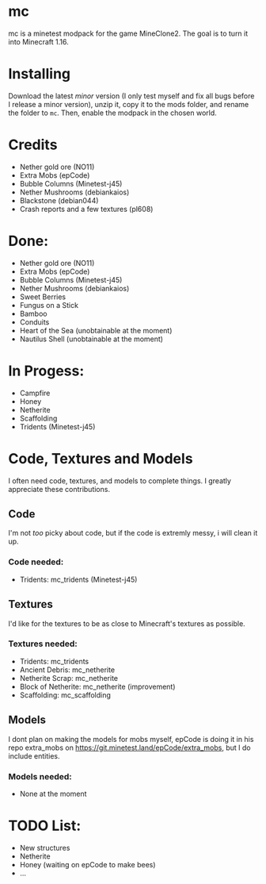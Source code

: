 # mc
mc is a minetest modpack for the game MineClone2. The goal is to turn it into Minecraft 1.16.

# Installing
Download the latest *minor* version (I only test myself and fix all bugs before I release a minor version), unzip it, copy it to the mods folder, and rename the folder to ```mc```. Then, enable the modpack in the chosen world.

# Credits

* Nether gold ore (NO11)
* Extra Mobs (epCode)
* Bubble Columns (Minetest-j45)
* Nether Mushrooms (debiankaios)
* Blackstone (debian044)
* Crash reports and a few textures (pl608)

# Done:

* Nether gold ore (NO11)
* Extra Mobs (epCode)
* Bubble Columns (Minetest-j45)
* Nether Mushrooms (debiankaios)
* Sweet Berries
* Fungus on a Stick
* Bamboo
* Conduits
* Heart of the Sea (unobtainable at the moment)
* Nautilus Shell (unobtainable at the moment)

# In Progess:

* Campfire
* Honey
* Netherite
* Scaffolding
* Tridents (Minetest-j45)

# Code, Textures and Models

I often need code, textures, and models to complete things. I greatly appreciate these contributions.

## Code

I'm not *too* picky about code, but if the code is extremly messy, i will clean it up.

### Code needed:

* Tridents: mc_tridents (Minetest-j45)

## Textures

I'd like for the textures to be as close to Minecraft's textures as possible.

### Textures needed:

* Tridents: mc_tridents
* Ancient Debris: mc_netherite
* Netherite Scrap: mc_netherite
* Block of Netherite: mc_netherite (improvement)
* Scaffolding: mc_scaffolding

## Models

I dont plan on making the models for mobs myself, epCode is doing it in his repo extra_mobs on https://git.minetest.land/epCode/extra_mobs, but I do include entities.

### Models needed:

* None at the moment

# TODO List:

* New structures
* Netherite
* Honey (waiting on epCode to make bees)
* ...
